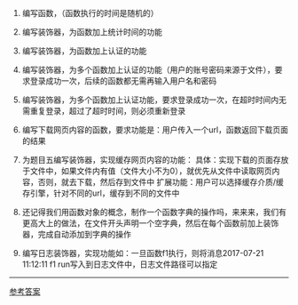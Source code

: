 1. 编写函数，（函数执行的时间是随机的）

2. 编写装饰器，为函数加上统计时间的功能

3. 编写装饰器，为函数加上认证的功能

4. 编写装饰器，为多个函数加上认证的功能（用户的账号密码来源于文件），要求登录成功一次，后续的函数都无需再输入用户名和密码

5. 编写装饰器，为多个函数加上认证功能，要求登录成功一次，在超时时间内无需重复登录，超过了超时时间，则必须重新登录

6. 编写下载网页内容的函数，要求功能是：用户传入一个url，函数返回下载页面的结果

7. 为题目五编写装饰器，实现缓存网页内容的功能：
具体：实现下载的页面存放于文件中，如果文件内有值（文件大小不为0），就优先从文件中读取网页内容，否则，就去下载，然后存到文件中
扩展功能：用户可以选择缓存介质/缓存引擎，针对不同的url，缓存到不同的文件中

8. 还记得我们用函数对象的概念，制作一个函数字典的操作吗，来来来，我们有更高大上的做法，在文件开头声明一个空字典，然后在每个函数前加上装饰器，完成自动添加到字典的操作

9.  编写日志装饰器，实现功能如：一旦函数f1执行，则将消息2017-07-21 11:12:11 f1 run写入到日志文件中，日志文件路径可以指定

<hr>

[参考答案](www.ziawang.com/python/answer_bank/answer_bank_decorator.md)